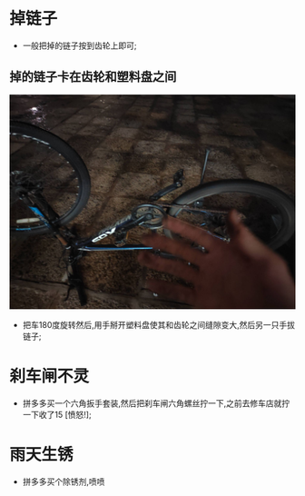 # 掉链子
- 一般把掉的链子按到齿轮上即可;
## 掉的链子卡在齿轮和塑料盘之间
![alt text](325e410f9286b09012a2f67c74e27c0a.jpg)
- 把车180度旋转然后,用手掰开塑料盘使其和齿轮之间缝隙变大,然后另一只手拔链子;

# 刹车闸不灵
- 拼多多买一个六角扳手套装,然后把刹车闸六角螺丝拧一下,之前去修车店就拧一下收了15 [愤怒!];

# 雨天生锈
- 拼多多买个除锈剂,喷喷